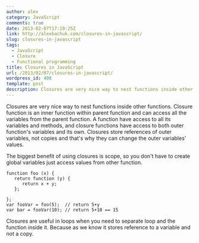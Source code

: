 ```yaml
---
author: alex
category: JavaScript
comments: true
date: 2013-02-07T17:19:25Z
link: http://alexbachuk.com/closures-in-javascript/
slug: closures-in-javascript
tags:
  - JavaScript
  - Closure
  - Functional programming
title: Closures in JavaScript
url: /2013/02/07/closures-in-javascript/
wordpress_id: 408
template: post
description: Closures are very nice way to nest functions inside other functions. Closure function is an inner function within parent function and can access all the variables from the parent function.
---
```


Closures are very nice way to nest functions inside other functions. Closure function is an inner function within parent function and can access all the variables from the parent function. A function have access to all its variables and methods, and closure functions have access to both outer function's variables and its own. Closures store references of outer variables, not copies and that's why they can change the outer variables' values.

The biggest benefit of using closures is scope, so you don't have to create global variables just access values from other function.

    function foo (x) {
       return function (y) {
          return x + y;
       };

    };
    var fooVar = foo(5);  // return 5+y
    var bar = fooVar(10); // return 5+10 == 15

Closures are useful in loops when you need to separate loop and the function inside it. Because as we know it stores reference to a variable and not a copy.
